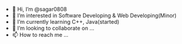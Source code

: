 - 👋 Hi, I’m @sagar0808
- 👀 I’m interested in Software Developing & Web Developing(Minor)
- 🌱 I’m currently learning C++, Java(started)
- 💞️ I’m looking to collaborate on ...
- 📫 How to reach me ...

<!---
sagar0808/sagar0808 is a ✨ special ✨ repository because its `README.md` (this file) appears on your GitHub profile.
You can click the Preview link to take a look at your changes.
--->
